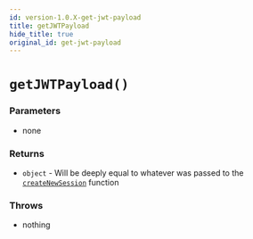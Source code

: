 ```yaml
---
id: version-1.0.X-get-jwt-payload
title: getJWTPayload
hide_title: true
original_id: get-jwt-payload
---
```


# `getJWTPayload()`

### Parameters
- none

### Returns
- `object` - Will be deeply equal to whatever was passed to the [`createNewSession`](../create-new-session) function

### Throws
- nothing